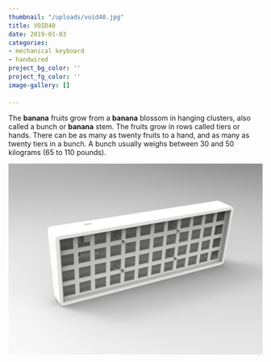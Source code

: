 ```yaml
---
thumbnail: "/uploads/void40.jpg"
title: VOID40
date: 2019-01-03
categories:
- mechanical keyboard
- handwired
project_bg_color: ''
project_fg_color: ''
image-gallery: []

---
```

The **banana** fruits grow from a **banana** blossom in hanging clusters, also called a bunch or **banana** stem. The fruits grow in rows called tiers or hands. There can be as many as twenty fruits to a hand, and as many as twenty tiers in a bunch. A bunch usually weighs between 30 and 50 kilograms (65 to 110 pounds).

![](/uploads/void40.jpg)